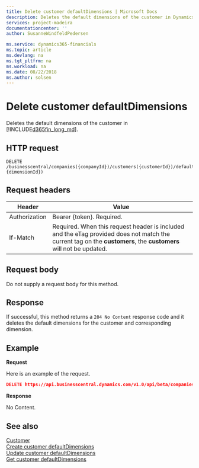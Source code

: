 ```yaml
---
title: Delete customer defaultDimensions | Microsoft Docs
description: Deletes the default dimensions of the customer in Dynamics 365 Business Central.
services: project-madeira
documentationcenter: ''
author: SusanneWindfeldPedersen

ms.service: dynamics365-financials
ms.topic: article
ms.devlang: na
ms.tgt_pltfrm: na
ms.workload: na
ms.date: 08/22/2018
ms.author: solsen
---
```


# Delete customer defaultDimensions
Deletes the default dimensions of the customer in [!INCLUDE[d365fin_long_md](../../includes/d365fin_long_md.md)].

## HTTP request
```
DELETE /businesscentral/companies({companyId})/customers({customerId})/defaultDimensions({customerId},{dimensionId})
```

## Request headers

|Header         |Value                     |
|---------------|--------------------------|
|Authorization  |Bearer {token}. Required. |
|If-Match       |Required. When this request header is included and the eTag provided does not match the current tag on the **customers**, the **customers** will not be updated. |

## Request body
Do not supply a request body for this method.

## Response
If successful, this method returns a ```204 No Content``` response code and it deletes the default dimensions for the customer and corresponding dimension.

## Example

**Request**

Here is an example of the request.

```json
DELETE https://api.businesscentral.dynamics.com/v1.0/api/beta/companies({companyId})/customers({customerId})/defaultDimensions({customerId},{dimensionId})
```

**Response** 

No Content.

## See also

[Customer](../resources/dynamics_customer.md)  
[Create customer defaultDimensions](dynamics_customer_create_defaultdimensions.md)  
[Update customer defaultDimensions](dynamics_customer_update_defaultdimensions.md)  
[Get customer defaultDimensions](dynamics_customer_get_defaultdimensions.md)  
